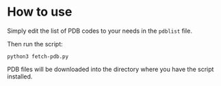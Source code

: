 # How to use

Simply edit the list of PDB codes to your needs in the ```pdblist``` file.

Then run the script:

```python3 fetch-pdb.py```

PDB files will be downloaded into the directory where you have the script installed.
